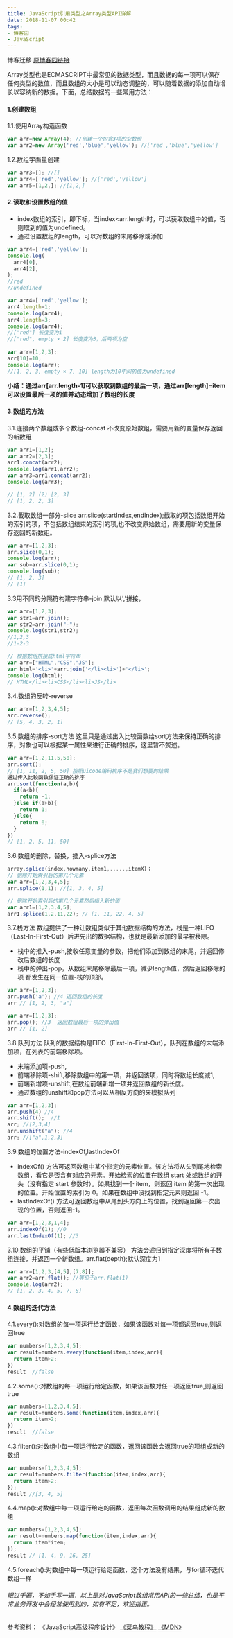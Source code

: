 ```yaml
---
title: JavaScript引用类型之Array类型API详解
date: 2018-11-07 00:42
tags:
- 博客园
- JavaScript
---
```


博客迁移 [原博客园链接](https://www.cnblogs.com/peerless1029/p/9919908.html)

Array类型也是ECMASCRIPT中最常见的数据类型，而且数据的每一项可以保存任何类型的数值，而且数组的大小是可以动态调整的，可以随着数据的添加自动增长以容纳新的数据。下面，总结数据的一些常用方法：
<!--more-->
#### 1.创建数组
  1.1.使用Array构造函数
~~~javascript
var arr=new Array(4); //创建一个包含3项的空数组
var arr2=new Array('red','blue','yellow'); //['red','blue','yellow']
~~~
1.2.数组字面量创建
~~~javascript
var arr3=[]; //[]
var arr4=['red','yellow']; //['red','yellow']
var arr5=[1,2,]; //[1,2,]
~~~
#### 2.读取和设置数组的值
- index数组的索引，即下标，当index<arr.length时，可以获取数组中的值，否则取到的值为undefined。
- 通过设置数组的length，可以对数组的末尾移除或添加
~~~javascript
var arr4=['red','yellow'];
console.log(
  arr4[0],
  arr4[2],
);
//red
//undefined

var arr4=['red','yellow'];
arr4.length=1;
console.log(arr4);
arr4.length=3;
console.log(arr4);
//["red"] 长度变为1
//["red", empty × 2] 长度变为3，后两项为空
 
var arr=[1,2,3];
arr[10]=10;
console.log(arr);
//[1, 2, 3, empty × 7, 10] length为10中间的值为undefined
~~~
**小结：通过arr[arr.length-1]可以获取到数组的最后一项，通过arr[length]=item可以设置最后一项的值并动态增加了数组的长度**
#### 3.数组的方法
3.1.连接两个数组或多个数组-concat
不改变原始数组，需要用新的变量保存返回的新数组
~~~javascript
var arr1=[1,2];
var arr2=[2,3];
arr1.concat(arr2);
console.log(arr1,arr2);
var arr3=arr1.concat(arr2);
console.log(arr3);

// [1, 2] (2) [2, 3]
// [1, 2, 2, 3]
~~~
3.2.截取数组一部分-slice
arr.slice(startIndex,endIndex);截取的项包括数组开始的索引的项，不包括数组结束的索引的项,也不改变原始数组，需要用新的变量保存返回的新数组。
~~~javascript
var arr=[1,2,3];
arr.slice(0,1);
console.log(arr);
var sub=arr.slice(0,1);
console.log(sub);
// [1, 2, 3]
// [1]
~~~
3.3用不同的分隔符构建字符串-join
默认以','拼接，
~~~javascript
var arr=[1,2,3];
var str1=arr.join();
var str2=arr.join("-");
console.log(str1,str2);
//1,2,3
//1-2-3

// 根据数组拼接成html字符串
var arr=["HTML","CSS","JS"];
var html='<li>'+arr.join('</li><li>')+'</li>';
console.log(html);
// HTML</li><li>CSS</li><li>JS</li>
~~~
3.4.数组的反转-reverse
~~~javascript
var arr=[1,2,3,4,5];
arr.reverse();
// [5, 4, 3, 2, 1]
~~~
3.5.数组的排序-sort方法
这里只是通过出入比较函数给sort方法来保持正确的排序，对象也可以根据某一属性来进行正确的排序，这里暂不赘述。
~~~javascript
var arr=[1,2,11,5,50];
arr.sort();
// [1, 11, 2, 5, 50] 按照uicode编码排序不是我们想要的结果
通过传入比较函数保证正确的排序
arr.sort(function(a,b){
  if(a<b){
    return -1;
  }else if(a>b){
    return 1;
  }else{
    return 0;
  }
})
// [1, 2, 5, 11, 50]
~~~
3.6.数组的删除，替换，插入-splice方法
~~~javascript
array.splice(index,howmany,item1,.....,itemX)；
// 删除开始索引后的第几个元素
var arr=[1,2,3,4,5];
arr.splice(1,1); //[1, 3, 4, 5]

// 删除开始索引后的第几个元素然后插入新的值
var arr1=[1,2,3,4,5];
arr1.splice(1,2,11,22); // [1, 11, 22, 4, 5]
~~~
3.7.栈方法
数组提供了一种让数组类似于其他数据结构的方法，栈是一种LIFO（Last-In-First-Out）后进先出的数据结构，也就是最新添加的最早被移除。
- 栈中的推入-push,接收任意变量的参数，把他们添加到数组的末尾，并返回修改后数组的长度
- 栈中的弹出-pop，从数组末尾移除最后一项，减少length值，然后返回移除的项
都发生在同一位置-栈的顶部。
~~~javascript
var arr=[1,2,3];
arr.push('a'); //4 返回数组的长度
arr // [1, 2, 3, "a"]

var arr=[1,2,3];
arr.pop(); //3  返回数组最后一项的弹出值
arr // [1, 2]
~~~
3.8.队列方法
队列的数据结构是FIFO（First-In-First-Out），队列在数组的末端添加项，在列表的前端移除项。
- 末端添加项-push,
- 前端移除项-shift,移除数组中的第一项，并返回该项，同时将数组长度减1,
- 前端新增项-unshift,在数组前端新增一项并返回数组的新长度。
- 通过数组的unshift和pop方法可以从相反方向的来模拟队列
~~~javascript
var arr=[1,2,3];
arr.push(4) //4
arr.shift();  //1
arr; //[2,3,4]
arr.unshift("a"); //4
arr; //["a",1,2,3]
~~~
3.9.数组的位置方法-indexOf,lastIndexOf
- indexOf() 方法可返回数组中某个指定的元素位置。该方法将从头到尾地检索数组，看它是否含有对应的元素。开始检索的位置在数组 start 处或数组的开头（没有指定 start 参数时）。如果找到一个 item，则返回 item 的第一次出现的位置。开始位置的索引为 0。如果在数组中没找到指定元素则返回 -1。
- lastIndexOf() 方法可返回数组中从尾到头方向上的位置，找到返回第一次出现的位置，否则返回-1。
~~~javascript
var arr=[1,2,3,1,4];
arr.indexOf(1); //0
arr.lastIndexOf(1); //3
~~~
3.10.数组的平铺（有些低版本浏览器不兼容）
方法会递归到指定深度将所有子数组连接，并返回一个新数组。arr.flat(depth);默认深度为1
~~~javascript
var arr=[1,2,3,[4,5],[7,8]];
var arr2=arr.flat(); //等价于arr.flat(1)
console.log(arr2);
// [1, 2, 3, 4, 5, 7, 8]
~~~
#### 4.数组的迭代方法
4.1.every():对数组的每一项运行给定函数，如果该函数对每一项都返回true,则返回true
~~~javascript
var numbers=[1,2,3,4,5];
var result=numbers.every(function(item,index,arr){
  return item>2;
})
result  //false
~~~
4.2.some():对数组的每一项运行给定函数，如果该函数对任一项返回true,则返回true
~~~javascript
var numbers=[1,2,3,4,5];
var result=numbers.some(function(item,index,arr){
  return item>2;
})
result  //false
~~~
4.3.filter():对数组中每一项运行给定的函数，返回该函数会返回true的项组成新的数组
~~~javascript
var numbers=[1,2,3,4,5];
var result=numbers.filter(function(item,index,arr){
  return item>2;
});
result //[3, 4, 5]
~~~
4.4.map():对数组中每一项运行给定的函数，返回每次函数调用的结果组成新的数组
~~~javascript
var numbers=[1,2,3,4,5];
var result=numbers.map(function(item,index,arr){
  return item*item;
});
result // [1, 4, 9, 16, 25]
~~~
4.5.foreach():对数组中每一项运行给定函数，这个方法没有结果，与for循环迭代数组一样

###### 眼过千遍，不如手写一遍，以上是对JavaScript数组常用API的一些总结，也是平常业务开发中会经常使用到的，如有不足，欢迎指正。
参考资料：
《JavaScript高级程序设计》
[《菜鸟教程》](https://www.runoob.com/)
[《MDN》](https://developer.mozilla.org/zh-CN/)

　　　　

